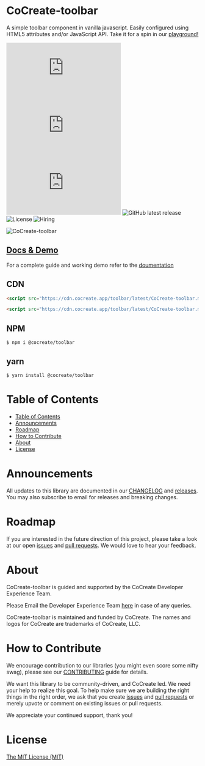 # CoCreate-toolbar

A simple toolbar component in vanilla javascript. Easily configured using HTML5 attributes and/or JavaScript API. Take it for a spin in our [playground!](https://cocreate.app/docs/toolbar)

![minified](https://img.badgesize.io/https://cdn.cocreate.app/toolbar/latest/CoCreate-toolbar.min.js?style=flat-square&label=minified&color=orange)
![gzip](https://img.badgesize.io/https://cdn.cocreate.app/toolbar/latest/CoCreate-toolbar.min.js?compression=gzip&style=flat-square&label=gzip&color=yellow)
![brotli](https://img.badgesize.io/https://cdn.cocreate.app/toolbar/latest/CoCreate-toolbar.min.js?compression=brotli&style=flat-square&label=brotli)
![GitHub latest release](https://img.shields.io/github/v/release/CoCreate-app/CoCreate-toolbar?style=flat-square)
![License](https://img.shields.io/github/license/CoCreate-app/CoCreate-toolbar?style=flat-square)
![Hiring](https://img.shields.io/static/v1?style=flat-square&label=&message=Hiring&color=blueviolet)

![CoCreate-toolbar](https://cdn.cocreate.app/docs/CoCreate-toolbar.gif)

## [Docs & Demo](https://cocreate.app/docs/toolbar)

For a complete guide and working demo refer to the [doumentation](https://cocreate.app/docs/toolbar)

## CDN

```html
<script src="https://cdn.cocreate.app/toolbar/latest/CoCreate-toolbar.min.js"></script>
```

```html
<script src="https://cdn.cocreate.app/toolbar/latest/CoCreate-toolbar.min.css"></script>
```

## NPM

```shell
$ npm i @cocreate/toolbar
```

## yarn

```shell
$ yarn install @cocreate/toolbar
```

# Table of Contents

- [Table of Contents](#table-of-contents)
- [Announcements](#announcements)
- [Roadmap](#roadmap)
- [How to Contribute](#how-to-contribute)
- [About](#about)
- [License](#license)

<a name="announcements"></a>

# Announcements

All updates to this library are documented in our [CHANGELOG](https://github.com/CoCreate-app/CoCreate-toolbar/blob/master/CHANGELOG.md) and [releases](https://github.com/CoCreate-app/CoCreate-toolbar/releases). You may also subscribe to email for releases and breaking changes.

<a name="roadmap"></a>

# Roadmap

If you are interested in the future direction of this project, please take a look at our open [issues](https://github.com/CoCreate-app/CoCreate-toolbar/issues) and [pull requests](https://github.com/CoCreate-app/CoCreate-toolbar/pulls). We would love to hear your feedback.

<a name="about"></a>

# About

CoCreate-toolbar is guided and supported by the CoCreate Developer Experience Team.

Please Email the Developer Experience Team [here](mailto:develop@cocreate.app) in case of any queries.

CoCreate-toolbar is maintained and funded by CoCreate. The names and logos for CoCreate are trademarks of CoCreate, LLC.

<a name="contribute"></a>

# How to Contribute

We encourage contribution to our libraries (you might even score some nifty swag), please see our [CONTRIBUTING](https://github.com/CoCreate-app/CoCreate-toolbar/blob/master/CONTRIBUTING.md) guide for details.

We want this library to be community-driven, and CoCreate led. We need your help to realize this goal. To help make sure we are building the right things in the right order, we ask that you create [issues](https://github.com/CoCreate-app/CoCreate-toolbar/issues) and [pull requests](https://github.com/CoCreate-app/CoCreate-toolbar/pulls) or merely upvote or comment on existing issues or pull requests.

We appreciate your continued support, thank you!


# License

[The MIT License (MIT)](https://github.com/CoCreate-app/CoCreate-toolbar/blob/master/LICENSE)
